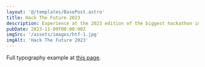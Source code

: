 ```yaml
---
layout: '@/templates/BasePost.astro'
title: Hack The Future 2023
description: Experience at the 2023 edition of the biggest hackathon in Belgium, organized by the Cronos Group.
pubDate: 2023-11-09T00:00:00Z
imgSrc: '/assets/images/htf-1.jpg'
imgAlt: 'Hack The Future 2023'
---
```


Full typography example at [this page](../sixth-post/).
